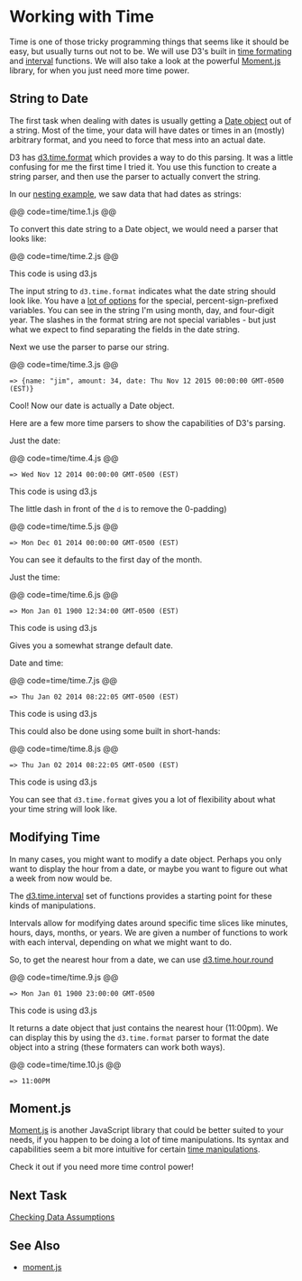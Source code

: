 # Working with Time

Time is one of those tricky programming things that seems like it should be easy, but usually turns out not to be. We will use D3's built in [time formating](https://github.com/mbostock/d3/wiki/Time-Formatting) and [interval](https://github.com/mbostock/d3/wiki/Time-Intervals) functions. We will also take a look at the powerful [Moment.js](http://momentjs.com/) library, for when you just need more time power.

## String to Date

The first task when dealing with dates is usually getting a [Date object](https://developer.mozilla.org/en-US/docs/Web/JavaScript/Reference/Global_Objects/Date) out of a string. Most of the time, your data will have dates or times in an (mostly) arbitrary format, and you need to force that mess into an actual date.

D3 has [d3.time.format](https://github.com/mbostock/d3/wiki/Time-Formatting#format) which provides a way to do this parsing. It was a little confusing for me the first time I tried it. You use this function to create a string parser, and then use the parser to actually convert the string.

In our [nesting example](group_data.html), we saw data that had dates as strings:

@@ code=time/time.1.js @@

To convert this date string to a Date object, we would need a parser that looks like:

@@ code=time/time.2.js @@
<div class="aside">This code is using d3.js</div>


The input string to `d3.time.format` indicates what the date string should look like. You have a [lot of options](https://github.com/mbostock/d3/wiki/Time-Formatting#format) for the special, percent-sign-prefixed variables. You can see in the string I'm using month, day, and four-digit year. The slashes in the format string are not special variables - but just what we expect to find separating the fields in the date string.

Next we use the parser to parse our string.

@@ code=time/time.3.js @@
```
=> {name: "jim", amount: 34, date: Thu Nov 12 2015 00:00:00 GMT-0500 (EST)}
```

Cool! Now our date is actually a Date object.

Here are a few more time parsers to show the capabilities of D3's parsing.

Just the date:

@@ code=time/time.4.js @@
```
=> Wed Nov 12 2014 00:00:00 GMT-0500 (EST)
```
<div class="aside">This code is using d3.js</div>

The little dash in front of the `d` is to remove the 0-padding)

@@ code=time/time.5.js @@
```
=> Mon Dec 01 2014 00:00:00 GMT-0500 (EST)
```
You can see it defaults to the first day of the month.

Just the time:

@@ code=time/time.6.js @@
```
=> Mon Jan 01 1900 12:34:00 GMT-0500 (EST)
```
<div class="aside">This code is using d3.js</div>

Gives you a somewhat strange default date.

Date and time:

@@ code=time/time.7.js @@
```
=> Thu Jan 02 2014 08:22:05 GMT-0500 (EST)
```
<div class="aside">This code is using d3.js</div>

This could also be done using some built in short-hands:

@@ code=time/time.8.js @@
```
=> Thu Jan 02 2014 08:22:05 GMT-0500 (EST)
```
<div class="aside">This code is using d3.js</div>

You can see that `d3.time.format` gives you a lot of flexibility about what your time string will look like.

## Modifying Time

In many cases, you might want to modify a date object. Perhaps you only want to display the hour from a date, or maybe you want to figure out what a week from now would be.

The [d3.time.interval](https://github.com/mbostock/d3/wiki/Time-Intervals) set of functions provides a starting point for these kinds of manipulations.

Intervals allow for modifying dates around specific time slices like minutes, hours, days, months, or years. We are given a number of functions to work with each interval, depending on what we might want to do.

So, to get the nearest hour from a date, we can use [d3.time.hour.round](https://github.com/mbostock/d3/wiki/Time-Intervals#interval_round)

@@ code=time/time.9.js @@
```
=> Mon Jan 01 1900 23:00:00 GMT-0500
```
<div class="aside">This code is using d3.js</div>

It returns a date object that just contains the nearest hour (11:00pm). We can display this by using the `d3.time.format` parser to format the date object into a string (these formaters can work both ways).

@@ code=time/time.10.js @@
```
=> 11:00PM
```

## Moment.js

[Moment.js](http://momentjs.com/) is another JavaScript library that could be better suited to your needs, if you happen to be doing a lot of time manipulations. Its syntax and capabilities seem a bit more intuitive for certain [time manipulations](http://momentjs.com/docs/#/manipulating/).

Check it out if you need more time control power!

## Next Task

[Checking Data Assumptions](assumptions.html)

## See Also

- [moment.js](http://momentjs.com/)

